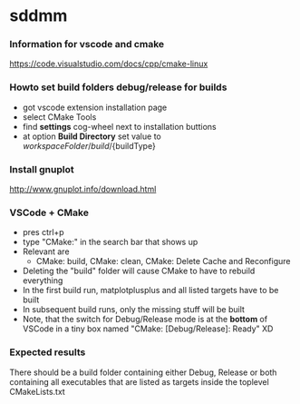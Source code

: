 # sddmm

### Information for vscode and cmake
https://code.visualstudio.com/docs/cpp/cmake-linux

### Howto set build folders debug/release for builds
* got vscode extension installation page
* select CMake Tools
* find **settings** cog-wheel next to installation buttions
* at option **Build Directory** set value to ${workspaceFolder}/build/${buildType}

### Install gnuplot
http://www.gnuplot.info/download.html

### VSCode + CMake
* pres ctrl+p
* type "CMake:" in the search bar that shows up
* Relevant are
    * CMake: build, CMake: clean, CMake: Delete Cache and Reconfigure
* Deleting the "build" folder will cause CMake to have to rebuild everything
* In the first build run, matplotplusplus and all listed targets have to be built
* In subsequent build runs, only the missing stuff will be built
* Note, that the switch for Debug/Release mode is at the **bottom** of VSCode in a tiny box named "CMake: [Debug/Release]: Ready" XD

### Expected results
There should be a build folder containing either Debug, Release or both containing all executables that are listed as targets inside the toplevel CMakeLists.txt
